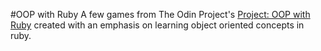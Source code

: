 #OOP with Ruby
A few games from The Odin Project's [Project: OOP with Ruby](http://www.theodinproject.com/ruby-programming/oop) created with an emphasis on learning object oriented concepts in ruby. 
